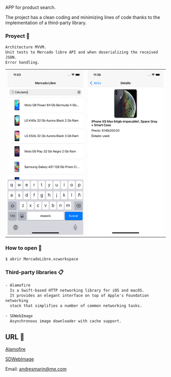 APP for product search.

The project has a clean coding and minimizing lines of code thanks to the implementation of a third-party library.

### Proyect 🔧
```
Architecture MVVM.
Unit tests to Mercado libre API and when deserializing the received JSON.
Error handling.
```

<table>
<tbody>
<tr>
<td><img src="https://github.com/andriunet/MercadoLibre/blob/main/Screen%20Shot1.png"/></td>
<td><img src="https://github.com/andriunet/MercadoLibre/blob/main/Screen%20Shot.png"/></td>
</tr>
</tbody>
</table>

### How to open 🔧

```
$ abrir MercadoLibre.xcworkspace
```

### Third-party libraries 📋
```
- Alamofire
  Is a Swift-based HTTP networking library for iOS and macOS. 
  It provides an elegant interface on top of Apple's Foundation networking 
  stack that simplifies a number of common networking tasks.
  
- SDWebImage
  Asynchronous image downloader with cache support.
```

## URL 📖

[Alamofire](https://github.com/Alamofire/Alamofire)

[SDWebImage](https://github.com/SDWebImage/SDWebImage)

Email: andresmarin@me.com
